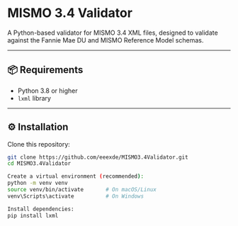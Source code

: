 # MISMO 3.4 Validator

A Python-based validator for MISMO 3.4 XML files, designed to validate against the Fannie Mae DU and MISMO Reference Model schemas.

---

## 📦 Requirements

- Python 3.8 or higher  
- `lxml` library

---

## ⚙️ Installation

Clone this repository:

```bash
git clone https://github.com/eeexde/MISMO3.4Validator.git
cd MISMO3.4Validator

Create a virtual environment (recommended):
python -m venv venv
source venv/bin/activate       # On macOS/Linux
venv\Scripts\activate          # On Windows

Install dependencies:
pip install lxml